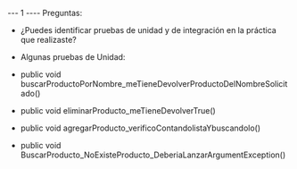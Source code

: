 --- 1 ----
Preguntas:
- ¿Puedes identificar pruebas de unidad y de integración en la práctica que realizaste?

- Algunas pruebas de Unidad:
-   public void buscarProductoPorNombre_meTieneDevolverProductoDelNombreSolicitado()
-   public void eliminarProducto_meTieneDevolverTrue()
-   public void agregarProducto_verificoContandolistaYbuscandolo()
-   public void BuscarProducto_NoExisteProducto_DeberiaLanzarArgumentException()

